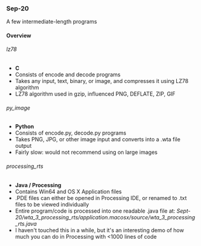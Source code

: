 ### Sep-20

A few intermediate-length programs

#### Overview

###### lz78
- **C**
- Consists of encode and decode programs
- Takes any input, text, binary, or image, and compresses it using LZ78 algorithm
- LZ78 algorithm used in gzip, influenced PNG, DEFLATE, ZIP, GIF

###### py_image
- **Python**
- Consists of encode.py, decode.py programs
- Takes PNG, JPG, or other image input and converts into a .wta file output
- Fairly slow: would not recommend using on large images

###### processing_rts
- **Java / Processing**
- Contains Win64 and OS X Application files
- .PDE files can either be opened in Processing IDE, or renamed to .txt files to be viewed individually
- Entire program/code is processed into one readable .java file at: *Sept-20/wta_3_processing_rts/application.macosx/source/wta_3_processing_rts.java*
- I haven't touched this in a while, but it's an interesting demo of how much you can do in Processing with <1000 lines of code
